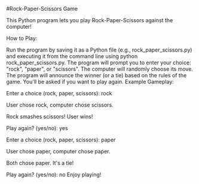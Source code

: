 #Rock-Paper-Scissors Game

This Python program lets you play Rock-Paper-Scissors against the computer!

How to Play:

Run the program by saving it as a Python file (e.g., rock_paper_scissors.py) and executing it from the command line using python rock_paper_scissors.py.
The program will prompt you to enter your choice: "rock", "paper", or "scissors".
The computer will randomly choose its move.
The program will announce the winner (or a tie) based on the rules of the game.
You'll be asked if you want to play again.
Example Gameplay:

Enter a choice (rock, paper, scissors): rock

User chose rock, computer chose scissors.

Rock smashes scissors! User wins!

Play again? (yes/no): yes

Enter a choice (rock, paper, scissors): paper

User chose paper, computer chose paper.

Both chose paper. It's a tie!

Play again? (yes/no): no
Enjoy playing!
